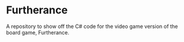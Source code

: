 # Furtherance
A repository to show off the C# code for the video game version of the board game, Furtherance.
